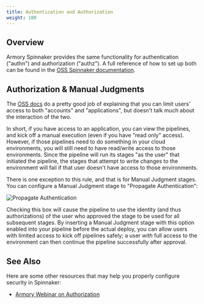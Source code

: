```yaml
---
title: Authentication and Authorization
weight: 100
---
```



## Overview

Armory Spinnaker provides the same functionality for authentication ("authn")
and authorization ("authz").  A full reference of how to set up both can be
found in the [OSS Spinnaker documentation](https://www.spinnaker.io/setup/security/#security).

## Authorization &amp; Manual Judgments

The [OSS docs](https://www.spinnaker.io/setup/security/authorization/#restrictable-resources)
do a pretty good job of explaining that you can limit users' access to both
"accounts" and "applications", but doesn't talk much about the interaction of
the two.

In short, if you have access to an application, you can view the pipelines,
and kick off a manual execution (even if you have "read only" access).
However, if those pipelines need to do something in your cloud environments,
you will still need to have read/write access to those environments.  Since
the pipeline will run its stages "as the user" that initiated the pipeline,
the stages that attempt to write changes to the environment will fail if that
user doesn't have access to those environments.

There is one exception to this rule, and that is for Manual Judgment stages.
You can configure a Manual Judgment stage to "Propagate Authentication":

![Propagate Authentication](/images/Image-2018-10-16-at-10.05.04-AM.png)

Checking this box will cause the pipeline to use the identity (and thus
authorizations) of the user who approved the stage to be used for all
subsequent stages.  By inserting a Manual Judgment stage with this option
enabled into your pipeline before the actual deploy, you can allow users
with limited access to kick off pipelines safely; a user _with_ full access
to the environment can then continue the pipeline successfully after approval.

## See Also

Here are some other resources that may help you properly configure security in
Spinnaker:

* [Armory Webinar on Authorization](https://blog.armory.io/webinar-configuring-auth-n-z-in-spinnaker-with-isaac-mosquera/)

